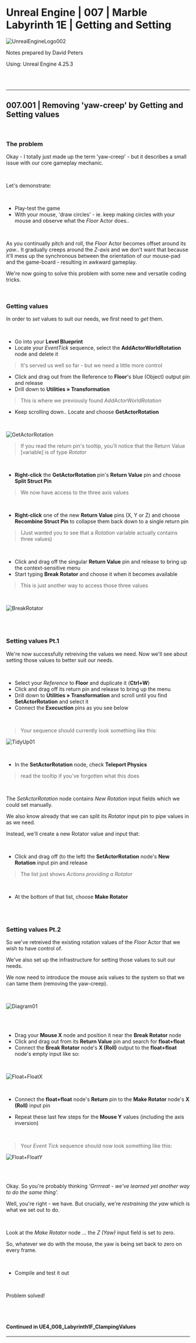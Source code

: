 # Unreal Engine | 007 | Marble Labyrinth 1E | Getting and Setting

![UnrealEngineLogo002](https://user-images.githubusercontent.com/36719180/90347960-a4e68900-e087-11ea-9349-f5a59105b4d2.png)


Notes prepared by David Peters

Using: Unreal Engine 4.25.3 

<br><br>

---

## 007.001 | Removing 'yaw-creep' by Getting and Setting values

<br>

### The problem

Okay - I totally just made up the term 'yaw-creep' - but it describes a small issue with our core gameplay mechanic.

<br>

Let's demonstrate:

<br>

- Play-test the game
- With your mouse, 'draw circles' - ie. keep making circles with your mouse and observe what the *Floor* Actor does..

<br>

As you continually pitch and roll, the *Floor* Actor becomes offset around its *yaw*.. It gradually creeps around the *Z-axis* and we don't want that because it'll mess up the synchronous between the orientation of our mouse-pad and the game-board - resulting in awkward gameplay.

We're now going to solve this problem with some new and versatile coding tricks.

<br>

### Getting values

In order to *set* values to suit our needs, we first need to *get* them.

<br>

- Go into your **Level Blueprint**
- Locate your *EventTick* sequence, select the **AddActorWorldRotation** node and delete it
>It's served us well so far - but we need a little more control
- Click and drag out from the Reference to **Floor**'s blue (Object) output pin and release
- Drill down to **Utilities » Transformation**
>This is where we previously found *AddActorWorldRotation*
- Keep scrolling down.. Locate and choose **GetActorRotation**

<br>

![GetActorRotation](https://user-images.githubusercontent.com/36719180/91001768-c06e0880-e620-11ea-86fa-df18ab451dfe.png)
>If you read the return pin's tooltip, you'll notice that the Return Value [variable] is of type *Rotator*
<br>

- **Right-click** the **GetActorRotation** pin's **Return Value** pin and choose **Split Struct Pin**
>We now have access to the three axis values

<br>


- **Right-click** one of the new **Return Value** pins (X, Y or Z) and choose **Recombine Struct Pin** to collapse them back down to a single return pin
> (Just wanted you to see that a *Rotation* variable actually contains three values)

<br>

- Click and drag off the singular **Return Value** pin and release to bring up the context-sensitive menu
- Start typing **Break Rotator** and choose it when it becomes available
> This is just another way to access those three values

<br>

![BreakRotator](https://user-images.githubusercontent.com/36719180/91004073-44c38a00-e627-11ea-8110-945b44538f4c.png)

<br><br>

### Setting values Pt.1

We're now successfully retreiving the values we need. Now we'll see about setting those values to better suit our needs.

<br>

- Select your *Reference* to **Floor** and duplicate it (**Ctrl+W**)
- Click and drag off its return pin and release to bring up the menu
- Drill down to **Utilities » Transformation** and scroll until you find **SetActorRotation** and select it
- Connect the **Execuction** pins as you see below

<br>

>Your sequence should currently look something like this:

![TidyUp01](https://user-images.githubusercontent.com/36719180/91003747-3de84780-e626-11ea-9683-ab85f504b275.png)

<br>

- In the **SetActorRotation** node, check **Teleport Physics**
>read the tooltip if you've forgotten what this does

<br>

The *SetActorRotation* node contains *New Rotation* input fields which we could set manually.

We also know already that we can split its *Rotator* input pin to pipe values in as we need.

Instead, we'll create a new Rotator value and input that:

<br>

- Click and drag off (to the left) the **SetActorRotation** node's **New Rotation** input pin and release
> The list just shows *Actions providing a Rotator*

<br>

- At the bottom of that list, choose **Make Rotator**

<br><br>


### Setting values Pt.2

So we've retreived the existing rotation values of the *Floor* Actor that we wish to have control of.

We've also set up the infrastructure for setting those values to suit our needs.

We now need to introduce the mouse axis values to the system so that we can tame them (removing the yaw-creep).

<br>

![Diagram01](https://user-images.githubusercontent.com/36719180/91005163-50fd1680-e62a-11ea-99ea-ddb228874da3.png)

<br><br>

- Drag your **Mouse X** node and position it near the **Break Rotator** node
- Click and drag out from its **Return Value** pin and search for **float+float**
- Connect the **Break Rotator** node's **X (Roll)** output to the **float+float** node's empty input like so:

<br>

![Float+FloatX](https://user-images.githubusercontent.com/36719180/91006216-eef1e080-e62c-11ea-8615-325b1cd6ec96.png)

<br>

- Connect the **float+float** node's **Return** pin to the **Make Rotator** node's **X (Roll)** input pin

- Repeat these last few steps for the **Mouse Y** values (including the axis inversion)

<br>

>Your *Event Tick* sequence should now look something like this:

![Float+FloatY](https://user-images.githubusercontent.com/36719180/91006685-28771b80-e62e-11ea-9f71-5d94854707e1.png)

<br><br>

Okay. So you're probably thinking *'Grrrreat - we've learned yet another way to do the same thing'.*

Well, you're right - we have. But crucially, we're *restraining the yaw* which is what we set out to do.

<br>

Look at the *Make Rotator* node ... the *Z (Yaw)* input field is set to zero.

So, whatever we do with the mouse, the yaw is being set back to zero on every frame.

<br>

- Compile and test it out

<br>

Problem solved!

<br><br>

#### Continued in UE4_008_Labyrinth1F_ClampingValues


---
